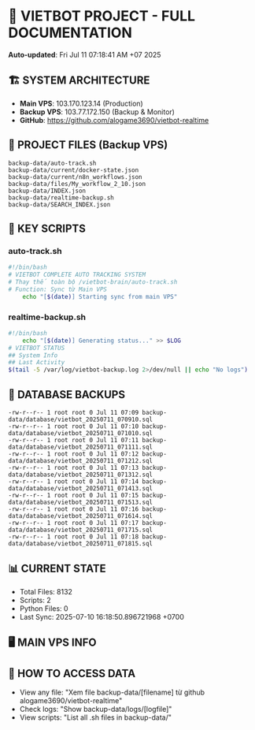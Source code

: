 # 🤖 VIETBOT PROJECT - FULL DOCUMENTATION
**Auto-updated**: Fri Jul 11 07:18:41 AM +07 2025

## 🏗️ SYSTEM ARCHITECTURE
- **Main VPS**: 103.170.123.14 (Production)
- **Backup VPS**: 103.77.172.150 (Backup & Monitor)
- **GitHub**: https://github.com/alogame3690/vietbot-realtime

## 📁 PROJECT FILES (Backup VPS)
```
backup-data/auto-track.sh
backup-data/current/docker-state.json
backup-data/current/n8n_workflows.json
backup-data/files/My_workflow_2_10.json
backup-data/INDEX.json
backup-data/realtime-backup.sh
backup-data/SEARCH_INDEX.json
```

## 🔧 KEY SCRIPTS
### auto-track.sh
```bash
#!/bin/bash
# VIETBOT COMPLETE AUTO TRACKING SYSTEM
# Thay thế toàn bộ /vietbot-brain/auto-track.sh
# Function: Sync từ Main VPS
    echo "[$(date)] Starting sync from main VPS"
```
### realtime-backup.sh
```bash
#!/bin/bash
    echo "[$(date)] Generating status..." >> $LOG
# VIETBOT STATUS
## System Info
## Last Activity
$(tail -5 /var/log/vietbot-backup.log 2>/dev/null || echo "No logs")
```

## 💾 DATABASE BACKUPS
```
-rw-r--r-- 1 root root 0 Jul 11 07:09 backup-data/database/vietbot_20250711_070910.sql
-rw-r--r-- 1 root root 0 Jul 11 07:10 backup-data/database/vietbot_20250711_071010.sql
-rw-r--r-- 1 root root 0 Jul 11 07:11 backup-data/database/vietbot_20250711_071111.sql
-rw-r--r-- 1 root root 0 Jul 11 07:12 backup-data/database/vietbot_20250711_071212.sql
-rw-r--r-- 1 root root 0 Jul 11 07:13 backup-data/database/vietbot_20250711_071312.sql
-rw-r--r-- 1 root root 0 Jul 11 07:14 backup-data/database/vietbot_20250711_071413.sql
-rw-r--r-- 1 root root 0 Jul 11 07:15 backup-data/database/vietbot_20250711_071513.sql
-rw-r--r-- 1 root root 0 Jul 11 07:16 backup-data/database/vietbot_20250711_071614.sql
-rw-r--r-- 1 root root 0 Jul 11 07:17 backup-data/database/vietbot_20250711_071715.sql
-rw-r--r-- 1 root root 0 Jul 11 07:18 backup-data/database/vietbot_20250711_071815.sql
```

## 📊 CURRENT STATE
- Total Files: 8132
- Scripts: 2
- Python Files: 0
- Last Sync: 2025-07-10 16:18:50.896721968 +0700

## 🖥️ MAIN VPS INFO


## 🚨 HOW TO ACCESS DATA
- View any file: "Xem file backup-data/[filename] từ github alogame3690/vietbot-realtime"
- Check logs: "Show backup-data/logs/[logfile]"
- View scripts: "List all .sh files in backup-data/"
